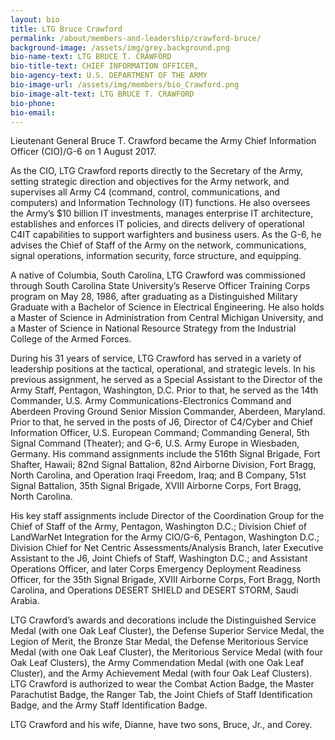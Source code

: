 ```yaml
---
layout: bio
title: LTG Bruce Crawford
permalink: /about/members-and-leadership/crawford-bruce/
background-image: /assets/img/grey.background.png
bio-name-text: LTG BRUCE T. CRAWFORD
bio-title-text: CHIEF INFORMATION OFFICER,
bio-agency-text: U.S. DEPARTMENT OF THE ARMY
bio-image-url: /assets/img/members/bio_Crawford.png
bio-image-alt-text: LTG BRUCE T. CRAWFORD
bio-phone:
bio-email:
---
```

Lieutenant General Bruce T. Crawford became the Army Chief Information Officer (CIO)/G-6 on 1 August 2017.

As the CIO, LTG Crawford reports directly to the Secretary of the Army, setting strategic direction and objectives for the Army network, and supervises all Army C4 (command, control, communications, and computers) and Information Technology (IT) functions. He also oversees the Army’s $10 billion IT investments, manages enterprise IT architecture, establishes and enforces IT policies, and directs delivery of operational C4IT capabilities to support warfighters and business users. As the G-6, he advises the Chief of Staff of the Army on the network, communications, signal operations, information security, force structure, and equipping.

A native of Columbia, South Carolina, LTG Crawford was commissioned through South Carolina State University’s Reserve Officer Training Corps program on May 28, 1986, after graduating as a Distinguished Military Graduate with a Bachelor of Science in Electrical Engineering. He also holds a Master of Science in Administration from Central Michigan University, and a Master of Science in National Resource Strategy from the Industrial College of the Armed Forces.

During his 31 years of service, LTG Crawford has served in a variety of leadership positions at the tactical, operational, and strategic levels. In his previous assignment, he served as a Special Assistant to the Director of the Army Staff, Pentagon, Washington, D.C. Prior to that, he served as the 14th Commander, U.S. Army Communications-Electronics Command and Aberdeen Proving Ground Senior Mission Commander, Aberdeen, Maryland. Prior to that, he served in the posts of J6, Director of C4/Cyber and Chief Information Officer, U.S. European Command; Commanding General, 5th Signal Command (Theater); and G-6, U.S. Army Europe in Wiesbaden, Germany. His command assignments include the 516th Signal Brigade, Fort Shafter, Hawaii; 82nd Signal Battalion, 82nd Airborne Division, Fort Bragg, North Carolina, and Operation Iraqi Freedom, Iraq; and B Company, 51st Signal Battalion, 35th Signal Brigade, XVIII Airborne Corps, Fort Bragg, North Carolina.

His key staff assignments include Director of the Coordination Group for the Chief of Staff of the Army, Pentagon, Washington D.C.; Division Chief of LandWarNet Integration for the Army CIO/G-6, Pentagon, Washington D.C.; Division Chief for Net Centric Assessments/Analysis Branch, later Executive Assistant to the J6, Joint Chiefs of Staff, Washington D.C.; and Assistant Operations Officer, and later Corps Emergency Deployment Readiness Officer, for the 35th Signal Brigade, XVIII Airborne Corps, Fort Bragg, North Carolina, and Operations DESERT
SHIELD and DESERT STORM, Saudi Arabia.

LTG Crawford’s awards and decorations include the Distinguished Service Medal (with one Oak Leaf Cluster), the Defense Superior Service Medal, the Legion of Merit, the Bronze Star Medal, the Defense Meritorious Service Medal (with one Oak Leaf Cluster), the Meritorious Service Medal (with four Oak Leaf Clusters), the Army Commendation Medal (with one Oak Leaf Cluster), and the Army Achievement Medal (with four Oak Leaf Clusters). LTG Crawford is authorized to wear the Combat Action Badge, the Master Parachutist Badge, the Ranger Tab, the Joint Chiefs of Staff Identification Badge, and the Army Staff Identification Badge.

LTG Crawford and his wife, Dianne, have two sons, Bruce, Jr., and Corey.
